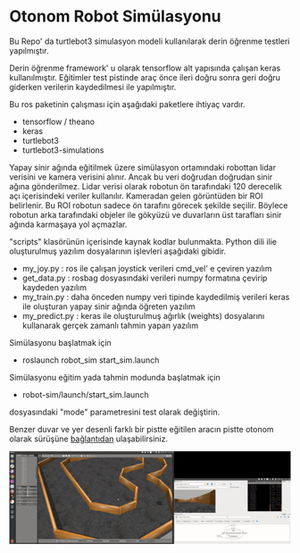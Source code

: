 # Otonom Robot Simülasyonu

Bu Repo' da turtlebot3 simulasyon modeli kullanılarak derin öğrenme testleri yapılmıştır. 

Derin öğrenme framework' u olarak tensorflow alt yapısında çalışan keras kullanılmıştır. Eğitimler test pistinde araç önce ileri doğru sonra geri doğru giderken verilerin kaydedilmesi ile yapılmıştır.

Bu ros paketinin çalışması için aşağıdaki paketlere ihtiyaç vardır.
* tensorflow / theano
* keras
* turtlebot3
* turtlebot3-simulations

Yapay sinir ağında eğitilmek üzere simülasyon ortamındaki robottan lidar verisini ve kamera verisini alınır. Ancak bu veri doğrudan doğrudan sinir ağına gönderilmez. Lidar verisi olarak robotun ön tarafındaki 120 derecelik açı içerisindeki veriler kullanılır. Kameradan gelen görüntüden bir ROI belirlenir. Bu ROI robotun sadece ön tarafını görecek şekilde seçilir. Böylece robotun arka tarafındaki objeler ile gökyüzü ve duvarların üst tarafları sinir ağında karmaşaya yol açmazlar. 

"scripts" klasörünün içerisinde kaynak kodlar bulunmakta. Python dili ilie oluşturulmuş yazılım dosyalarının işlevleri aşağıdaki gibidir.
* my_joy.py : ros ile çalışan joystick verileri cmd_vel' e çeviren yazılım 
* get_data.py : rosbag dosyasındaki verileri numpy formatına çevirip kaydeden yazılım
* my_train.py : daha önceden numpy veri tipinde kaydedilmiş verileri keras ile oluşturan yapay sinir ağında öğreten yazılım
* my_predict.py : keras ile oluşturulmuş ağırlık (weights) dosyalarını kullanarak gerçek zamanlı tahmin yapan yazılım 

Simülasyonu başlatmak için

* roslaunch robot_sim start_sim.launch

Simülasyonu eğitim yada tahmin modunda başlatmak için 

* robot-sim/launch/start_sim.launch

dosyasındaki "mode" parametresini test olarak değiştirin.

Benzer duvar ve yer desenli farklı bir pistte eğitilen aracın pistte otonom olarak sürüşüne [bağlantıdan](https://www.youtube.com/watch?v=FVX2JWJV_X4&t=22s) ulaşabilirsiniz.

<img src="imgs/robot-gif.gif" width="1000px"/>